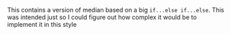 This contains a version of median based on a big `if...else if...else`.
This was intended just so I could figure out how complex it would be to implement it in this style
